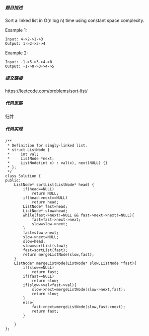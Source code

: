 ##### 题目描述
Sort a linked list in O(n log n) time using constant space complexity.

Example 1:
```
Input: 4->2->1->3
Output: 1->2->3->4
```
Example 2:
```
Input: -1->5->3->4->0
Output: -1->0->3->4->5
```

##### 提交链接
https://leetcode.com/problems/sort-list/



##### 代码思路
归并



##### 代码实现

```
/**
 * Definition for singly-linked list.
 * struct ListNode {
 *     int val;
 *     ListNode *next;
 *     ListNode(int x) : val(x), next(NULL) {}
 * };
 */
class Solution {
public:
    ListNode* sortList(ListNode* head) {
        if(head==NULL)
            return NULL;
        if(head->next==NULL)
            return head;
        ListNode* fast=head;
        ListNode* slow=head;
        while(fast->next!=NULL && fast->next->next!=NULL){
            fast=fast->next->next;
            slow=slow->next;
        }
        fast=slow->next;
        slow->next=NULL;
        slow=head;
        slow=sortList(slow);
        fast=sortList(fast);
        return mergeListNode(slow,fast);
    }
    ListNode* mergeListNode(ListNode* slow,ListNode *fast){
        if(slow==NULL)
            return fast;
        if(fast==NULL)
            return slow;
        if(slow->val<fast->val){
            slow->next=mergeListNode(slow->next,fast);
            return slow;
        }
        else{
            fast->next=mergeListNode(slow,fast->next);
            return fast;
        }

    }
};


```
